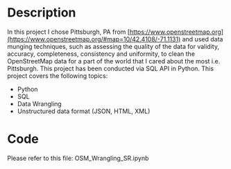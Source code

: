 # Description
In this project I chose Pittsburgh, PA from [https://www.openstreetmap.org](https://www.openstreetmap.org/#map=10/42.4108/-71.1131) and used data munging techniques, such as assessing the quality of the data for validity, accuracy, completeness, consistency and uniformity, to clean the OpenStreetMap data for a part of the world that I cared about the most i.e. Pittsburgh. This project has been conducted via SQL API in Python. This project covers the following topics: 

* Python
* SQL
* Data Wrangling
* Unstructured data format (JSON, HTML, XML)

# Code
 Please refer to this file: OSM_Wrangling_SR.ipynb

